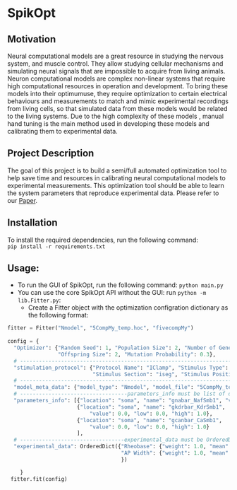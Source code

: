 # SpikOpt
## Motivation
Neural computational models are a great resource in studying the nervous system, and muscle control. They allow studying cellular mechanisms and simulating neural signals that are impossible to acquire from living animals. Neuron computational models are complex non-linear systems that require high computational resources in operation and development. To bring these models into their optimumuse, they require optimization to certain electrical behaviours and measurements to match and mimic experimental recordings from living cells, so that simulated data from these models would be related to the living systems. Due to the high complexity of these models , manual hand tuning is the main method used in developing these models and calibrating them to experimental data.
## Project Description
The goal of this project is to build a semi/full automated optimization tool to help save time and resources in calibrating neural computational models to experimental measurements. This optimization tool should be able to learn the system parameters that reproduce experimental data.
Please refer to our [Paper](Neural_Model_Optimization_Toolkit.pdf).

## Installation
To install the required dependencies, run the following command:  
`pip install -r requirements.txt`

## Usage: 
* To run the GUI of SpikOpt,  run the following command:
  `python main.py`
* You can use the core SpikOpt API without the GUI: run `python -m lib.Fitter.py`:
  * Create a Fitter object with the optimization configration dictionary as the following format:
 
```python
fitter = Fitter("Nmodel", "5CompMy_temp.hoc", "fivecompMy")
   
config = {
  "Optimizer": {"Random Seed": 1, "Population Size": 2, "Number of Generations": 2,
                "Offspring Size": 2, "Mutation Probability": 0.3},
  # ---------------------------------------------------------------------------- #
  "stimulation_protocol": {"Protocol Name": "IClamp", "Stimulus Type": "Step", "Amplitude": 21, "Delay": 150, "Duration": 1,
                           "Stimulus Section": "iseg", "Stimulus Position": 0.5, "Param": "V", "Recording Section": "soma", "Recording Position": 0.5, "Vinit": -65, "T stop": 500},
  # ---------------------------------------------------------------------------- #
  "model_meta_data": {"model_type": "Nmodel", "model_file": "5CompMy_temp.hoc", "model_name": "fivecompMy"},
  # ----------------------------------parameters_info must be list of dicts---------------------------------- #
  "parameters_info": [{"location": "soma", "name": "gnabar_NafSmb1", "value": 0.0, "low": 0.0, "high": 1.0},
                      {"location": "soma", "name": "gkdrbar_KdrSmb1",
                          "value": 0.0, "low": 0.0, "high": 1.0},
                      {"location": "soma", "name": "gcanbar_CaSmb1",
                          "value": 0.0, "low": 0.0, "high": 1.0}
                      ],
  # ---------------------------------experimental_data must be OrderedDict-------------------------------------- #
  "experimental_data": OrderedDict({"Rheobase": {"weight": 1.0, "mean": 7.88, "std": None},
                                    "AP Width": {"weight": 1.0, "mean": 0.8, "std": None}
                                    })

    }
 fitter.fit(config)
```
  
